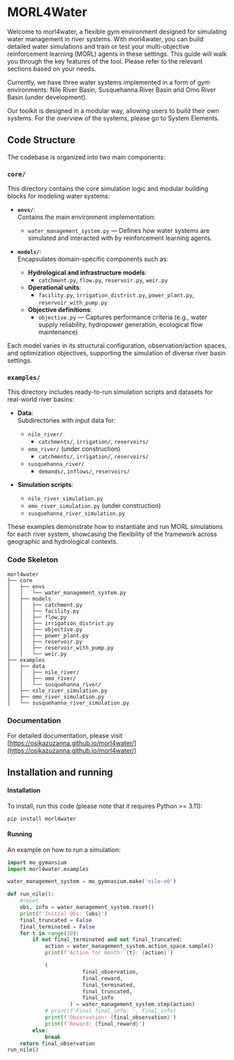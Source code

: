 # MORL4Water
<!-- start main body -->
<!-- Repository with a mondular gym environment, which lets you build a multi-objective water simulations to train you MORL agents on. -->
Welcome to morl4water, a flexible gym environment designed for simulating water management in river systems. With morl4water, 
you can build detailed water simulations and train or test your multi-objective reinforcement learning (MORL) agents in these settings. 
This guide will walk you through the key features of the tool. Please refer to the relevant sections based on your needs. 

Currently, we have three water systems implemented in a form of gym environments: Nile River Basin, Susquehanna River Basin and Omo River Basin (under development).

Our toolkit is designed in a modular way, allowing users to build their own systems. For the overview of the systems, please go to System Elements.




## Code Structure
The codebase is organized into two main components:

### `core/`
This directory contains the core simulation logic and modular building blocks for modeling water systems:

- **`envs/`**:  
  Contains the main environment implementation:
  - `water_management_system.py` — Defines how water systems are simulated and interacted with by reinforcement learning agents.

- **`models/`**:  
  Encapsulates domain-specific components such as:
  - **Hydrological and infrastructure models**:  
    - `catchment.py`, `flow.py`, `reservoir.py`, `weir.py`
  - **Operational units**:  
    - `facility.py`, `irrigation_district.py`, `power_plant.py`, `reservoir_with_pump.py`
  - **Objective definitions**:  
    - `objective.py` — Captures performance criteria (e.g., water supply reliability, hydropower generation, ecological flow maintenance)

Each model varies in its structural configuration, observation/action spaces, and optimization objectives, supporting the simulation of diverse river basin settings.

### `examples/`
This directory includes ready-to-run simulation scripts and datasets for real-world river basins:

- **Data**:  
  Subdirectories with input data for:
  - `nile_river/`
    - `catchments/`, `irrigation/`, `reservoirs/`
  - `omo_river/` (under construction)
    - `catchments/`, `irrigation/`, `reservoirs/`
  - `susquehanna_river/`
    - `demands/`, `inflows/`, `reservoirs/`

- **Simulation scripts**:
  - `nile_river_simulation.py`
  - `omo_river_simulation.py` (under construction)
  - `susquehanna_river_simulation.py`

These examples demonstrate how to instantiate and run MORL simulations for each river system, showcasing the flexibility of the framework across geographic and hydrological contexts.

### Code Skeleton

```text
morl4water
├── core
│   ├── envs
│   │   └── water_management_system.py
│   ├── models
│   │   ├── catchment.py
│   │   ├── facility.py
│   │   ├── flow.py
│   │   ├── irrigation_district.py
│   │   ├── objective.py
│   │   ├── power_plant.py
│   │   ├── reservoir.py
│   │   ├── reservoir_with_pump.py
│   │   └── weir.py
├── examples
│   ├── data
│   │   ├── nile_river/
│   │   ├── omo_river/
│   │   └── susquehanna_river/
│   ├── nile_river_simulation.py
│   ├── omo_river_simulation.py
│   └── susquehanna_river_simulation.py
```

### Documentation

For detailed documentation, please visit [https://osikazuzanna.github.io/morl4water/](https://osikazuzanna.github.io/morl4water/)


## Installation and running
<!-- start installation-->
#### Installation
To install, run this code (please note that it requires Python >= 3.11): 

```
pip install morl4water
```

#### Running
An example on how to run a simulation:

```python
import mo_gymansium
import morl4water.examples

water_management_system = mo_gymnasium.make('nile-v0')

def run_nile():
    #reset
    obs, info = water_management_system.reset()
    print(f'Initial Obs: {obs}')
    final_truncated = False
    final_terminated = False
    for t in range(10):
        if not final_terminated and not final_truncated:
            action = water_management_system.action_space.sample()
            print(f'Action for month: {t}: {action}')

            (
                        final_observation,
                        final_reward,
                        final_terminated,
                        final_truncated,
                        final_info
                    ) = water_management_system.step(action)
            # print(f'Final final_info: ', final_info)
            print(f'Observation: {final_observation}')
            print(f'Reward: {final_reward}')         
        else:
            break
    return final_observation
run_nile()
```
<!-- end installation-->











<!-- [Structure](file:///C:/Users/milos/Desktop/ROB_Delft/Courses/Year_2/HIPPO_Internship/Active_Codes_HIPPO/morl4water/docs/_build/html/quickstart/code_structure.html) -->
<!-- To illustrate explanation further the Nile river simulation will serve as an example. Thus  -->
<!-- end creating a simulation -->

<!-- end main body -->
